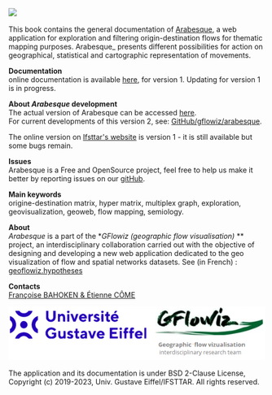 ![](images/logo_arabesque_DOC.png)


This book contains the general documentation of [Arabesque](https://tonhauck.github.io/dev-arabesque/), a web application for exploration and filtering origin-destination flows for thematic mapping purposes. Arabesque_ presents different possibilities for action on geographical, statistical and cartographic representation of movements.

**Documentation**  </br>
 online documentation is available [here](https://gflowiz.github.io/arabesque-doc/), for version 1. Updating for version 1 is in progress.

**About _Arabesque_ development** </br>
The actual version of Arabesque can be accessed [here](https://tonhauck.github.io/dev-arabesque/). </br>
For current developments of this version 2, see: [GitHub/gflowiz/arabesque](https://github.com/gflowiz/arabesque-dev).

The online version on [Ifsttar's website](http://arabesque.ifsttar.fr/) is version 1 - it is still available but some bugs remain.

**Issues** </br>
Arabesque is a Free and OpenSource project, feel free to help us make it better by reporting issues on our [gitHub](https://github.com/gflowiz/arabesque-doc/issues). 

**Main keywords** </br>
origine-destination matrix, hyper matrix, multiplex graph, exploration, geovisualization, geoweb, flow mapping, semiology.

**About**</br>
_Arabesque_ is a part of the **GFlowiz (geographic flow visualisation)* ** project, 
an interdisciplinary collaboration carried out with the objective of designing 
and developing a new web application dedicated to the geo visualization of flow 
and spatial networks datasets. See (in French) : [geoflowiz.hypotheses](https://geoflowiz.hypotheses.org/)

**Contacts** </br>
[Françoise BAHOKEN & Étienne CÔME](mailto:francoise.bahoken@univ-eiffel.fr,etienne.come@univ-eiffel.fr)

![](images/logo_UGE-gflowiz.png)

The application and its documentation is under BSD 2-Clause License, Copyright (c) 2019-2023, Univ. Gustave Eiffel/IFSTTAR. All rights reserved.


